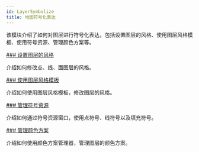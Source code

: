 ```yaml
---
id: LayerSymbolize
title: 地图符号化表达
---
```

该模块介绍了如何对图层进行符号化表达，包括设置图层的风格、使用图层风格模板、使用符号资源、管理颜色方案等。

[### 设置图层的风格](LayerStyleTab.html)

介绍如何修改点、线、面图层的风格。

[### 使用图层风格模板](LayerStyle.html)

介绍如何使用图层风格模板，修改图层的风格。

[### 管理符号资源](../../SymManager/AboutSymManager.html)

介绍如何通过符号资源窗口，使用点符号、线符号以及填充符号。

[### 管理颜色方案](ManageColorRamp.html)

介绍如何使用颜色方案管理器，管理图层的颜色方案。


